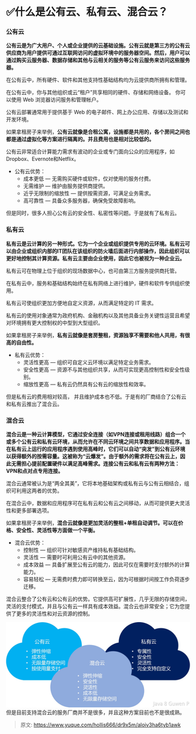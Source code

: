 # ✅什么是公有云、私有云、混合云？


### 公有云

**公有云是为广大用户、个人或企业提供的云基础设施。公有云就是第三方的公有云供应商为用户提供可通过互联网访问的虚拟环境中的服务器空间。然后，用户可以通过购买云服务器、数据存储和其他与云相关的服务等公有云服务来访问这些服务器。**

在公有云中，所有硬件、软件和其他支持性基础结构均为云提供商所拥有和管理。

在公有云中，你与其他组织或云“租户”共享相同的硬件、存储和网络设备。 你可以使用 Web 浏览器访问服务和管理帐户。

公有云部署通常用于提供基于 Web 的电子邮件、网上办公应用、存储以及测试和开发环境。

如果拿租房子来举例，**公有云就像是合租公寓，设施都是共用的，各个房间之间也都是通过虚拟化等方案进行隔离的。并且费用也是相对比较低的。**

公有云非常适合计算能力需求有波动的企业或专门面向公众的应用程序，如Dropbox、Evernote和Netflix。

- 公有云优势：
   - 成本更低 — 无需购买硬件或软件，仅对使用的服务付费。
   - 无需维护 — 维护由服务提供商提供。
   - 近乎无限制的缩放性 — 提供按需资源，可满足业务需求。
   - 高可靠性 — 具备众多服务器，确保免受故障影响。

但是同时，很多人担心公有云的安全性、私密性等问题。于是就有了私有云。

### 私有云
**私有云是云计算的另一种形式。它为一个企业或组织提供专用的云环境。私有云可以由企业或组织内部的IT团队在该组织的防火墙后面进行内部操作，因此组织可以更好地控制其计算资源。私有云主要由企业使用，因此它也被视为一种企业云。**

私有云可在物理上位于组织的现场数据中心，也可由第三方服务提供商托管。

在私有云中，服务和基础结构始终在私有网络上进行维护，硬件和软件专供组织使用。

私有云可使组织更加方便地自定义资源，从而满足特定的 IT 需求。

私有云的使用对象通常为政府机构、金融机构以及其他具备业务关键性运营且希望对环境拥有更大控制权的中型到大型组织。

如果拿租房子来举例，**私有云就像是套房整租，资源独享不需要和他人共用，有很高的自由性。**

- 私有云优势：
   - 灵活性更高 — 组织可自定义云环境以满足特定业务需求。
   - 安全性更高 — 资源不与其他组织共享，从而可实现更高控制性和安全性级别。
   - 缩放性更高 — 私有云仍然具有公有云的缩放性和效率。

但是私有云的费用相对较高， 并且维护成本也不低。于是有的厂商结合了公有云和私有云推出了混合云。


### 混合云
**混合云是一种云计算模型，它通过安全连接（如VPN连接或租用线路）组合一个或多个公有云和私有云环境，从而允许在不同云环境之间共享数据和应用程序。当在私有云上运行的应用程序遇到使用高峰时，它们可以自动“突发”到公有云环境以获得额外的按需容量。这被称为“云爆发”。由于额外的需求将在公有云上，因此无需担心提前配置硬件以满足高峰需求。连接公有云和私有云有两种方法：VPN和点对点专用连接。**

混合云通常被认为是“两全其美”，它将本地基础架构或私有云与公有云相结合，组织可利用这两者的优势。

在混合云中，数据和应用程序可在私有云和公有云之间移动，从而可提供更大灵活性和更多部署选项。

如果拿租房子来举例，**混合云就像是更加灵活的整租+单租自动调节。可以在价格、安全性、灵活性等方面做一个平衡。**

- 混合云优势：
   - 控制性 — 组织可针对敏感资产维持私有基础结构。
   - 灵活性 — 需要时可利用公有云中的其他资源。
   - 成本效益 — 具备扩展至公有云的能力，因此可仅在需要时支付额外的计算能力。
   - 容易轻松 — 无需费时费力即可转换至云，因为可根据时间按工作负荷逐步迁移。

混合云整合了公有云和公有云的优势。它提供高可扩展性，几乎无限的存储空间，灵活的支付模式，并且与公有云一样具有成本效益。混合云也非常安全；它为您提供了更多的灵活性和对云资源的控制。


![1672144385715-782104ff-4424-49da-a9ee-04c4b6ff6dd1.jpeg](./img/9w8BekUPqtAz0Oku/1672144385715-782104ff-4424-49da-a9ee-04c4b6ff6dd1-438873.jpeg)
但是目前支持混合云的服务厂商并不是很多，并且这种方案目前也不是很成熟。


> 原文: <https://www.yuque.com/hollis666/dr9x5m/aloiv3ha6tyb1awk>